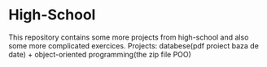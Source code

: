 # High-School
This repository contains some more projects from high-school and also some more complicated exercices.
Projects: databese(pdf proiect baza de date) + object-oriented programming(the zip file POO)
